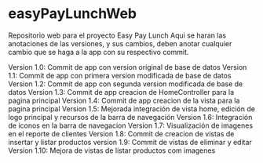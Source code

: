 # easyPayLunchWeb
Repositorio web para el proyecto Easy Pay Lunch
Aqui se haran las anotaciones de las versiones, y sus cambios, deben anotar cualquier cambio que se haga a la app con su respectivo commit.

Version 1.0: Commit de app con version original de base de datos
Version 1.1: Commit de app con primera version modificada de base de datos
Version 1.2: Commit de app con segunda version modificada de base de datos
Version 1.3: Commit de app creacion de HomeController para la pagina principal
Version 1.4: Commit de app creacion de la vista para la pagina principal
Version 1.5: Mejorada integración de vista home, edición de logo principal y recursos de la barra de navegación
Version 1.6: Integración de iconos en la barra de navegacion
Version 1.7: Visualización de imagenes en el reporte de clientes
Version 1.8: Commit de creacion de vistas de insertar y listar productos
version 1.9: Commit de vistas de eliminar y editar
Version 1.10: Mejora de vistas  de listar productos com imagenes 
